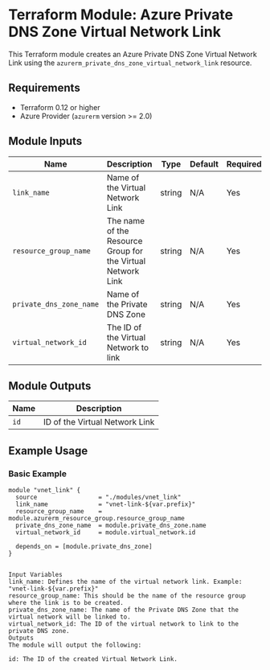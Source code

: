 # Terraform Module: Azure Private DNS Zone Virtual Network Link

This Terraform module creates an Azure Private DNS Zone Virtual Network Link using the `azurerm_private_dns_zone_virtual_network_link` resource.

## Requirements

- Terraform 0.12 or higher
- Azure Provider (`azurerm` version >= 2.0)

## Module Inputs

| Name                   | Description                                                   | Type   | Default | Required |
|------------------------|---------------------------------------------------------------|--------|---------|----------|
| `link_name`             | Name of the Virtual Network Link                              | string | N/A     | Yes      |
| `resource_group_name`   | The name of the Resource Group for the Virtual Network Link    | string | N/A     | Yes      |
| `private_dns_zone_name` | Name of the Private DNS Zone                                  | string | N/A     | Yes      |
| `virtual_network_id`    | The ID of the Virtual Network to link                          | string | N/A     | Yes      |

## Module Outputs

| Name  | Description                             |
|-------|-----------------------------------------|
| `id`  | ID of the Virtual Network Link          |

## Example Usage

### Basic Example

```hcl
module "vnet_link" {
  source                 = "./modules/vnet_link"
  link_name              = "vnet-link-${var.prefix}"
  resource_group_name    = module.azurerm_resource_group.resource_group_name
  private_dns_zone_name  = module.private_dns_zone.name
  virtual_network_id     = module.virtual_network.id

  depends_on = [module.private_dns_zone]
}


Input Variables
link_name: Defines the name of the virtual network link. Example: "vnet-link-${var.prefix}"
resource_group_name: This should be the name of the resource group where the link is to be created.
private_dns_zone_name: The name of the Private DNS Zone that the virtual network will be linked to.
virtual_network_id: The ID of the virtual network to link to the private DNS zone.
Outputs
The module will output the following:

id: The ID of the created Virtual Network Link.
